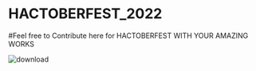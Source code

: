 # HACTOBERFEST_2022

#Feel free to Contribute here for HACTOBERFEST WITH YOUR AMAZING WORKS

![download](https://user-images.githubusercontent.com/85143283/193420606-e2a9509c-8225-4e6e-bd85-ffddd404be7b.jpeg)




